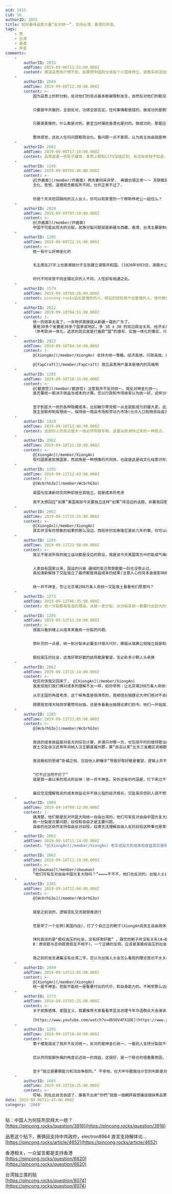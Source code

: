 ```yaml
---
aid: 1415
cid: 16
authorID: 2055
title: 如何看待品葱大量“反对统一”，支持台湾、香港的声音。
tags:
    - 葱
    - 台湾
    - 香港
    - 声音
comments:
    -
        authorID: 2055
        addTime: 2019-09-06T11:51:00.000Z
        content: 难道品葱用户想不到，如果把中国拆分成各个小国家林立，就像军阀混战时期一样，且不说发展，和平都难保证。
    -
        authorID: 2049
        addTime: 2019-09-08T12:30:00.000Z
        content: >-
            因为品葱上的积分制，反对他们的观点基本都被限制发言，自然反对他们的都没有了声音。西方新闻媒体也是在控制反对他们的言论，比如facebook和youtube封号。感觉这些被西方自由民主洗脑的狂热分子，真是失去独立思考的能力。


            只要是中共做的，全部反对，功绩全部否定。任何事情都是错的。做成功的是剽窃，没做好的是应该的。


            只要英美做的，什么都是对的。甚至当时殖民香港也是对的。做成功的，那是应该的。做不好的，那是被污蔑的。


            整体感觉，这批人任何问题都政治化。看问题一点不客观，认为民主自由就是神主牌，有了民主自由就有了一切。基本无法沟通，让他们活在自己的世界得瑟吧。完全可以忽略他们，将来用事实打脸。
    -
        authorID: 2062
        addTime: 2019-09-08T17:10:00.000Z
        content: 品葱或者一些轮子媒体，本质上都和CCTV没啥区别，有没有收钱不知道，但立场先行，证据然后再捏造的没什么价值。
    -
        authorID: 1145
        addTime: 2019-09-09T01:46:00.000Z
        content: >-
            @[炸酱面](/member/炸酱面) 两夫妻同床异梦， 离婚也很正常～～ 苏联都是可以这样分几块， 有什么不行，
            文化，思想，道德观念都有所不同，分开正常不过了，


            你是个天天吃回锅肉的汉人女人，你可以和家里的一个穆斯林老公一起住么？
    -
        authorID: 2020
        addTime: 2019-09-09T07:59:00.000Z
        content: >-
            @[炸酱面](/member/炸酱面)
            中国不可能出现大的分裂，民族分裂问题就是新疆与西藏，香港、台湾主要是制度问题。如果那一天美国进入独裁极权体制，美国分裂的可能性倒更大。
    -
        authorID: 1205
        addTime: 2019-09-09T21:31:00.000Z
        content: >-
            统一有什么好神圣化的


            毛主席在27岁上也是湘独分子主张建立湖南共和国。(1920年9月3日，湖南大公报文章《湖南建设问题的根本问题》，出处《毛泽东早期文稿1912.6～1920.11》)


            时代不同背景不同坐镇北京的人不同，人性却有相通之处。
    -
        authorID: 1579
        addTime: 2019-09-10T04:26:00.000Z
        content: pincong.rocks站长是墙外的人，网站的目标用户也是墙外人，墙外做反共媒体是一门生意。墙内人在那最明显感受到的就是满屏的支那
    -
        authorID: 2022
        addTime: 2019-09-10T04:51:00.000Z
        content: |-
            统一的效率太高了，一车物资直接就从新疆一路到广东了。  
            要是30多个省要是30多个国家或地区，多 30 x 30 的双边政治关系、经济关系，那中国的经济增长就不可能如此快。  
            （参考欧洲一体化，追求的其实就是打着欧“盟”的旗号，实施一体化的事实，只不过也是遭到美国打压）
    -
        authorID: 2022
        addTime: 2019-09-10T04:54:00.000Z
        content: |-
            @[XiongAn](/member/XiongAn) 支持大统一策略，经济高效，行政高效。我上一条留言忘记艾特你了，请上翻。

            @[FapCraft](/member/FapCraft) 我见品葱用户基本是墙内的风格啊
    -
        authorID: 1205
        addTime: 2019-09-10T10:15:00.000Z
        content: >-
            @[碧游宫](/member/碧游宫) 注意我并不反对统一，我反对神圣化统一。
            是否要统一取决于效益与成本的计算。您以行政和市场效率认为统一好，这样分析很好，就是我所主张的去神圣化。


            至于到底大一统的各种隐藏成本，比如敏尔等党棍一从龙就能成为封疆大吏，这是不是大一统的成本？几个人决策要搞大跃进全国范围糟殃，是不是成本？
            我主张联邦制有限统一，保持统一商品市场和劳动力市场(允许人口和物资自由流动)，各省行政自治。
    -
        authorID: 1429
        addTime: 2019-09-10T13:00:00.000Z
        content: 这部份人的观点是大一统必然导致专制，这是从欧洲传过来的一种观点，没什么好争的，人类社会的发展的趋势是国家的消亡，无所谓大一统
    -
        authorID: 2062
        addTime: 2019-09-10T21:20:00.000Z
        content: >-
            @[XiongAn](/member/XiongAn)
            现代国家是民族国家，而民族是一种想像的共同体，也就是这是纯文化纯意识形态，并不是基于成本的考虑。假设哈，现在美国南方开始集体右转，认为独立效益更高，美国能顺理成章的分成两个么？相同道理的还有，英国的北爱，西班牙的加泰隆尼，加拿大的魁北克。至于邦联或者地方权利的多少，其实是一个政制问题。
    -
        authorID: 1205
        addTime: 2019-09-11T12:43:00.000Z
        content: |-
            @[WcbrhG3o](/member/WcbrhG3o)

            英国与加澳新同文同种却放任其独立，就是成本的考虑

            我不太想回应“如果”美国南部今天要独立这样“如果”得没边的话题，非要我回答，我会说那么视乎统派愿意付出什么代价。说到底是成本收益计算
    -
        authorID: 2062
        addTime: 2019-09-11T15:55:00.000Z
        content: >-
            @[XiongAn](/member/XiongAn)
            其实并没有你想象的如果的那么没边，西班牙的加泰隆尼是前几年的事，你可以翻翻报纸。英国脱欧也是事在必行，北爱到时就成了一个大问题，我们等等看英国政府会不会按成本来计算就好了。
    -
        authorID: 1205
        addTime: 2019-09-11T22:58:00.000Z
        content: >-
            我又不是说所有的独立运动都是没边的假设，我是说今天美国南方州的能成气候的独立运动是个没边的假设。您拿加泰罗尼亚举例是要说明啥？


            人类自有国家以来，国运的兴衰 疆域的变迁聚聚散散一刻也没停止过，
            英加澳新解体了交趾独立了最终都是效益成本的结果(注意人心向背本身是影响维持统一成本的一个巨大的因素)


            统一并不神圣，您让北京填200万条人命统一交趾故土看看他们愿意吗？
    -
        authorID: 1273
        addTime: 2019-09-12T06:35:00.000Z
        content: 统一分裂都有各自的理由。从统一变分裂，从分裂变统一都要付出巨大的代价。现在是统一的，没理由再去分裂。现在是分裂的，不容易统一，比如台湾。
    -
        authorID: 1205
        addTime: 2019-09-12T11:50:00.000Z
        content: >-
            很高兴看到楼上从成本来看统一分裂的问题。


            想补充的一点是，统一到分裂未必要支付很大代价，挪威从瑞典公投独立就是和平分裂，之后两国长期保持良好的兄弟之邦的关系。然后分裂到统一也未必都是成本高昂的军事征服，政制理念相近的部分自愿组成联邦也不鲜见。


            极权高压的社会，这类好聚好散的结局都是奢望，言必称多少颗人头来换
    -
        authorID: 2062
        addTime: 2019-09-13T15:14:00.000Z
        content: >-
            吃完月饼我又回来了， @[XiongAn](/member/XiongAn)
            我发现我们我们俩对成本的理解不太一样，如你举例：让北京填200万条人命统一交趾故土，这是从宗主国出发的考虑的成本，而我原先以为你说的是从地方角度考虑的成本与收益，所以以爱尔兰为例，英国脱欧后，从爱尔兰角度看统一吃亏独立是福，加泰罗尼亚同理。  

            从宗主国的角度考虑，这个嘛角度是很清奇的，我相信台独理论大师们绝对不会同意你的理论：1、宗主国战争前考虑他的成本，这近乎毫无意义的废话，打不过当然不打了。2、这将独立的合法性送于宗主国，北京完全可以说和当年美国南北大战一样（这里吐槽下民主下说好的好聚好散呢，为啥还是人头滚滚呢），毫无疑问以现在两岸悬殊军力，统一成本就是比南北战争还要低很多，到时台独以何自处呢？  

            顺便我觉得大陆同学要赞同台独，还是多看看台独理论家们的书，他们一开始就从人权讲起，同时破坏文化认同和民族认同，如果讲经济对他们来讲是非常危险的，从经济角度来看统一的收益远大于分裂的成本，就是从经济面从现实面，他们也知道台独不可行。能讲的就是人权就是民族认同。
    -
        authorID: 1205
        addTime: 2019-09-13T21:05:00.000Z
        content: >-
            @[WcbrhG3o](/member/WcbrhG3o)


            我说的成本效益是对各方的综合计算，非谓只对哪一方，也包括平时的维持管治的成本。
            故土交趾自汉武帝年间纳入汉王朝直属州郡，算“自古以来”比东三省藏区资格都老，永乐大帝恢复直接管治，连年用兵维持，坚持了二十多年不得不放手。


            我说极权的思维“卧榻之侧，岂容他人鼾睡乎”导致好聚好散是奢望，逻辑上并不推出自由宪政做得好的地方就一定就是好聚好散的。您逻辑上的不讲究让交流的对方很难受，不回应不是一回应就扯远了。何况就南北战争的例子，先开第一枪的南方还大规模畜奴也谈不上多自由尊重人权不是。


            “打不过当然不打了”
            就是我一直以来的观点的反映：统一并不神圣。另外还有的内涵是，打下来过不下去就不过了(大明放弃交趾)；不想过就分了(挪威对瑞典)


            最后您没理解我说的成本效益论并不狭义指的经济成长，交趾虽穷但别人就不想为了经济增长和中国统一，“千金难买我乐意”；人不愿意你来强行统一管治成本难免高昂，这些内容统统都是我所说的成本效益的组成部分。
    -
        authorID: 1989
        addTime: 2019-09-14T09:12:00.000Z
        content: |-
            搞清楚，他们都是反对共匪大陆统一自由台湾的，他们可有反对自由中国光复大陆吗？  
            统一分裂是次要问题，奴役和自由才是主要问题。  
            自由的社区自然支持自由反对奴役，奴隶无法理解自由人反抗奴役这种事也是常有的。
    -
        authorID: 2062
        addTime: 2019-09-14T11:14:00.000Z
        content: "@[XiongAn](/member/XiongAn) 老实说双方的成本和收益其实是很难综合计算，事实上双方的利益经常性是冲突，这种吊诡的思维就和要战争双方取得win-win一样有趣。更何况如我上面提醒的，台独理论是万万不会赞同你的观点，以\b两岸实力趋势，很快就是压倒性的了，成本微乎其微，甚至比西班牙对加泰隆尼的成本更低，到时这些台独人士何以自处呢？\n\n至于极权思维推导出“卧榻之侧，岂容他人鼾睡乎”，逻辑上不通的是你，因为我举出一个反例，需要用更多举证来证明这个道理是你，事实上从殖民地战争到二次大战再到近年来大量战争和冲突，因主权而冲突的案例不胜枚举，个个都可以套一个“卧榻之侧，岂容他人鼾睡乎”，你如果一定要从政制角度来分析，你应该做一下统计分析，哪种政制更倾向于战争，顺便提醒一下最近二十年发起战争最多的是哪一个国家？"
    -
        authorID: 2062
        addTime: 2019-09-14T11:19:00.000Z
        content: >-
            @[sbwumao](/member/sbwumao)
            “他们可有反对自由中国光复大陆吗？”====不不不，他们也反对的。台独人士比较喜欢是，中国不仅民主，还要分裂，最好分个十几块。说实话，台独人士也不见喜欢民主中国，以中国目前受教育程度，选上来极有可能是比川普更右的极端鹰派，台独处境不会比现在更好，这点他们是很清楚的。当然民运人士也可以说，目前民族主义是受中国洗脑的，民主之后就不会这样啦，对此我只有哈哈两字，你看真正搞台独的就不会像你们这么天真。
    -
        authorID: 1205
        addTime: 2019-09-14T22:04:00.000Z
        content: >-
            @[WcbrhG3o](/member/WcbrhG3o)


            就是之前说的，逻辑混乱交流就很难进行


            您是举了一个反例(美国内战)，打了个自己立的靶子(XiongAn说民主自由政体一定是好聚好散的)。


            拜托我说的是“极权高压的社会，没有好聚好散” ，跟您的靶子并没有关系(A→B 推不出 Not A → Not
            B：原命题与否命题真假互不相干)。一个正确的反例，应该是某极权高压的社会，出现了好聚好散没有出现战争或通过战争威胁达成聚散转变。


            我之前的发言通篇没有台湾二字，您认为台独人士会怎么看我的理论我也不太关心。我说的一直是统一并不神圣，利合则统利尽则分，没什么大不了的。我举的例子是交趾故土，北京当局似乎并没有不惜一切代价要统一它的神圣使命感。纳入版图或许不难，守住却未必，我举的是永乐朝统一交趾的故事。
    -
        authorID: 2049
        addTime: 2019-09-14T23:05:00.000Z
        content: >-
            @[XiongAn](/member/XiongAn)
            统一是不神圣。但能不能统一是看要付出的代价，和自身能力的。不用举那么远的例子，近现代外蒙古，库页岛等俄罗斯占了一大片，都没收复。不是还是当时实力不挤。如果中国像欧盟那样，各个省就是一个国家。估计又要好多被吞并吧，抗日战争也不会胜利。国际关系就是这样，跟黑社会占地盘差不多。别和什么民主自由扯上关系就行。想独立就说想独立，独立是要靠能力和流血争取的。打着民主和自由的旗号，被洗脑，出来搞事情，幻想着哪天和平独立那是不可能的。当时苏联那个牵手事件，独立后，导致苏联崩溃的导火索。但是，一个大国绝对比一个小国可以再国际上有地位，有发言权。你们扯的什么民族感情都是洗脑，美国大片看得都是以国家为荣，为国家捐躯，难道不是洗脑？世界上正常国家都会这么做。背后也是有利益的，国家强大，人民生活才会好！
    -
        authorID: 1273
        addTime: 2019-09-15T01:25:00.000Z
        content: >-
            关于民族感情、爱国主义，我要推荐大家看看李显龙总理今年华语群众大会演讲。  

            [https://www.youtube.com/watch?v=d6SOV4FX1DE](https://www.youtube.com/watch?v=d6SOV4FX1DE)
    -
        authorID: 1205
        addTime: 2019-09-15T10:44:00.000Z
        content: >-
            第十楼我就说了我并不反对统一，反对的是神圣化统一，一看别人支持分裂就不分青红皂白扣上汉奸的屎盆子。只要是能理性平和的分析就好。


            您从共同抵御外侮的角度论述统一的效益，这很好，是一个联合的很重要原因，北美十三个殖民地就是这样共同目标统一起来，从大英帝国分裂出去，过程当中还和国际敌对势力法国相勾结；世易事移，七十年后南方州又因切身利益出发闹分裂，分分合合变幻无常。我党也是如此，日本帝国主义抓紧入侵中国，中华面临亡国灭种的二三十年代，拿着苏俄的金卢布搞分裂，号称工农武装割据；成立中华苏维埃共和国公然搞两个中国，都是党自豪莫名的事情，毛建政后还说“你解放军不跟我走？我就到井冈山上找红军去”，虽是气话毕竟威胁武装分裂来着；谁料到党现在又摇身一变成为反分裂急先锋了。


            至于“独立是要靠能力和流血争取的。” 不幸地，在大中华圈我估计您的判断是对的。世界上看，我早有反例就不重复了。
    -
        authorID: 1665
        addTime: 2019-09-15T18:25:00.000Z
        content: >-
            哎呦，別在此自言自語了，誰看不出來“你們”就是一個網評員想讓這個抹黑品蔥的帖子佔據2049bbs的頂部啊。那個賽倆目本來就是個網評員冒充回民被人扒了底之後自覺沒趣又說什麼要自首，你那個帖子跟賽倆目的帖子毫無關係。品蔥上面的主流聲音是反極權反暴政，一個政權視百姓為韭菜且死不悔改，別人當然可以用腳投票，拋棄你。建議站長將此帖移動到水區，看看他們是不是還會繼續在此辯論。
date: 2019-09-06T11:47:00.000Z
category: '2049'
---
```


贴：中国人为何狂热崇拜大一统？  
[https://pincong.rocks/question/3916](https://pincong.rocks/question/3916)

品葱这个贴下，赛俩目支持中共政府，electron8964 直言支持解体论...  
[https://pincong.rocks/article/4652](https://pincong.rocks/article/4652)

香港相关，一众留言都是支持香港  
[https://pincong.rocks/question/6620](https://pincong.rocks/question/6620)

台湾独立类的贴  
[https://pincong.rocks/question/8074](https://pincong.rocks/question/8074)
